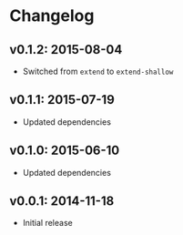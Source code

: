 # Changelog

## v0.1.2: 2015-08-04

- Switched from `extend` to `extend-shallow`

## v0.1.1: 2015-07-19

- Updated dependencies

## v0.1.0: 2015-06-10

- Updated dependencies

## v0.0.1: 2014-11-18

- Initial release
